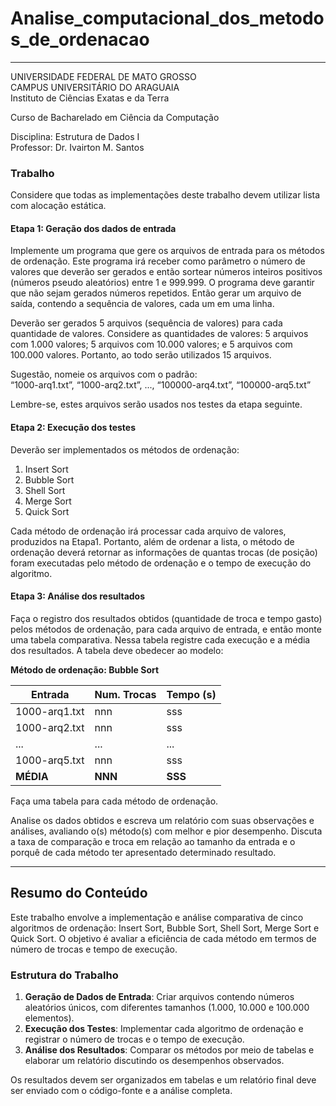 # Analise_computacional_dos_metodos_de_ordenacao


---

UNIVERSIDADE FEDERAL DE MATO GROSSO  
CAMPUS UNIVERSITÁRIO DO ARAGUAIA  
Instituto de Ciências Exatas e da Terra  

Curso de Bacharelado em Ciência da Computação  

Disciplina: Estrutura de Dados I  
Professor: Dr. Ivairton M. Santos  

### Trabalho  

Considere que todas as implementações deste trabalho devem utilizar lista com alocação estática.  

#### Etapa 1: Geração dos dados de entrada  

Implemente um programa que gere os arquivos de entrada para os métodos de ordenação. Este programa irá receber como parâmetro o número de valores que deverão ser gerados e então sortear números inteiros positivos (números pseudo aleatórios) entre 1 e 999.999. O programa deve garantir que não sejam gerados números repetidos. Então gerar um arquivo de saída, contendo a sequência de valores, cada um em uma linha.  

Deverão ser gerados 5 arquivos (sequência de valores) para cada quantidade de valores. Considere as quantidades de valores: 5 arquivos com 1.000 valores; 5 arquivos com 10.000 valores; e 5 arquivos com 100.000 valores. Portanto, ao todo serão utilizados 15 arquivos.  

Sugestão, nomeie os arquivos com o padrão:  
“1000-arq1.txt”, “1000-arq2.txt”, ..., “100000-arq4.txt”, “100000-arq5.txt”  

Lembre-se, estes arquivos serão usados nos testes da etapa seguinte.  

#### Etapa 2: Execução dos testes  

Deverão ser implementados os métodos de ordenação:  

1) Insert Sort  
2) Bubble Sort  
3) Shell Sort  
4) Merge Sort  
5) Quick Sort  

Cada método de ordenação irá processar cada arquivo de valores, produzidos na Etapa1. Portanto, além de ordenar a lista, o método de ordenação deverá retornar as informações de quantas trocas (de posição) foram executadas pelo método de ordenação e o tempo de execução do algoritmo.  

#### Etapa 3: Análise dos resultados  

Faça o registro dos resultados obtidos (quantidade de troca e tempo gasto) pelos métodos de ordenação, para cada arquivo de entrada, e então monte uma tabela comparativa. Nessa tabela registre cada execução e a média dos resultados. A tabela deve obedecer ao modelo:  

**Método de ordenação: Bubble Sort**  

| Entrada          | Num. Trocas | Tempo (s) |
|-----------------|------------|----------|
| 1000-arq1.txt  | nnn        | sss      |
| 1000-arq2.txt  | nnn        | sss      |
| ...            | ...        | ...      |
| 1000-arq5.txt  | nnn        | sss      |
| **MÉDIA**      | **NNN**    | **SSS**  |

Faça uma tabela para cada método de ordenação.  

Analise os dados obtidos e escreva um relatório com suas observações e análises, avaliando o(s) método(s) com melhor e pior desempenho. Discuta a taxa de comparação e troca em relação ao tamanho da entrada e o porquê de cada método ter apresentado determinado resultado.   

---

## Resumo do Conteúdo

Este trabalho envolve a implementação e análise comparativa de cinco algoritmos de ordenação: Insert Sort, Bubble Sort, Shell Sort, Merge Sort e Quick Sort. O objetivo é avaliar a eficiência de cada método em termos de número de trocas e tempo de execução.

### Estrutura do Trabalho
1. **Geração de Dados de Entrada**: Criar arquivos contendo números aleatórios únicos, com diferentes tamanhos (1.000, 10.000 e 100.000 elementos).
2. **Execução dos Testes**: Implementar cada algoritmo de ordenação e registrar o número de trocas e o tempo de execução.
3. **Análise dos Resultados**: Comparar os métodos por meio de tabelas e elaborar um relatório discutindo os desempenhos observados.

Os resultados devem ser organizados em tabelas e um relatório final deve ser enviado com o código-fonte e a análise completa.


